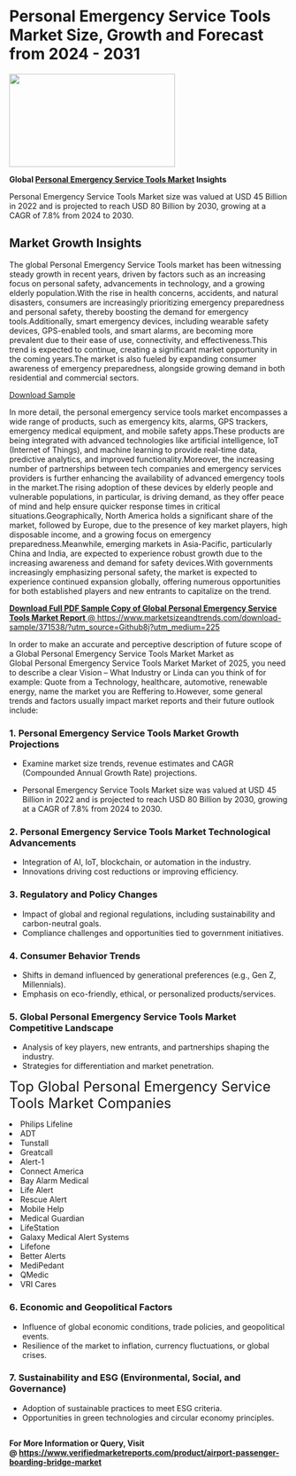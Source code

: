 <H1>Personal Emergency Service Tools Market Size, Growth and Forecast from 2024 - 2031</H1><img class="aligncenter size-medium wp-image-584254" src="https://thirdeyenews.in/wp-content/uploads/2024/09/Global-Market-Research-300x168.jpeg" alt="" width="300" height="168" /><p><strong>Global&nbsp;<a href="https://www.marketsizeandtrends.com/download-sample/371538/?utm_source=Github8j?utm_medium=225">Personal Emergency Service Tools Market</a> Insights</strong></p><p>Personal Emergency Service Tools Market size was valued at USD 45 Billion in 2022 and is projected to reach USD 80 Billion by 2030, growing at a CAGR of 7.8% from 2024 to 2030.</p><p><h2>Market Growth Insights</h2> <p>The global Personal Emergency Service Tools market has been witnessing steady growth in recent years, driven by factors such as an increasing focus on personal safety, advancements in technology, and a growing elderly population.With the rise in health concerns, accidents, and natural disasters, consumers are increasingly prioritizing emergency preparedness and personal safety, thereby boosting the demand for emergency tools.Additionally, smart emergency devices, including wearable safety devices, GPS-enabled tools, and smart alarms, are becoming more prevalent due to their ease of use, connectivity, and effectiveness.This trend is expected to continue, creating a significant market opportunity in the coming years.The market is also fueled by expanding consumer awareness of emergency preparedness, alongside growing demand in both residential and commercial sectors.</p> <p><a href="download_sample_link_here">Download Sample</a></p> <p>In more detail, the personal emergency service tools market encompasses a wide range of products, such as emergency kits, alarms, GPS trackers, emergency medical equipment, and mobile safety apps.These products are being integrated with advanced technologies like artificial intelligence, IoT (Internet of Things), and machine learning to provide real-time data, predictive analytics, and improved functionality.Moreover, the increasing number of partnerships between tech companies and emergency services providers is further enhancing the availability of advanced emergency tools in the market.The rising adoption of these devices by elderly people and vulnerable populations, in particular, is driving demand, as they offer peace of mind and help ensure quicker response times in critical situations.Geographically, North America holds a significant share of the market, followed by Europe, due to the presence of key market players, high disposable income, and a growing focus on emergency preparedness.Meanwhile, emerging markets in Asia-Pacific, particularly China and India, are expected to experience robust growth due to the increasing awareness and demand for safety devices.With governments increasingly emphasizing personal safety, the market is expected to experience continued expansion globally, offering numerous opportunities for both established players and new entrants to capitalize on the trend.</p> <p><a href="get_more_link_here"></p><p><span class=""><strong>Download Full PDF Sample Copy of Global Personal Emergency Service Tools Market Report</strong> @ <a href="https://www.marketsizeandtrends.com/download-sample/371538/?utm_source=Github8j?utm_medium=225" target="_blank">https://www.marketsizeandtrends.com/download-sample/371538/?utm_source=Github8j?utm_medium=225</a></span></p><p>In order to make an accurate and perceptive description of future scope of a Global&nbsp;Personal Emergency Service Tools Market Market as Global&nbsp;Personal Emergency Service Tools Market Market of 2025, you need to describe a clear Vision &ndash; What Industry or Linda can you think of for example: Quote from a Technology, healthcare, automotive, renewable energy, name the market you are Reffering to.However, some general trends and factors usually impact market reports and their future outlook include:</p><h3>1.&nbsp;<strong>Personal Emergency Service Tools Market Growth Projections</strong></h3><ul><li>Examine market size trends, revenue estimates and CAGR (Compounded Annual Growth Rate) projections.</li><li><p>Personal Emergency Service Tools Market size was valued at USD 45 Billion in 2022 and is projected to reach USD 80 Billion by 2030, growing at a CAGR of 7.8% from 2024 to 2030.</p></li></ul><h3>2.&nbsp;<strong>Personal Emergency Service Tools Market Technological Advancements</strong></h3><ul><li>Integration of AI, IoT, blockchain, or automation in the industry.</li><li>Innovations driving cost reductions or improving efficiency.</li></ul><h3>3.&nbsp;<strong>Regulatory and Policy Changes</strong></h3><ul><li>Impact of global and regional regulations, including sustainability and carbon-neutral goals.</li><li>Compliance challenges and opportunities tied to government initiatives.</li></ul><h3>4.&nbsp;<strong>Consumer Behavior Trends</strong></h3><ul><li>Shifts in demand influenced by generational preferences (e.g., Gen Z, Millennials).</li><li>Emphasis on eco-friendly, ethical, or personalized products/services.</li></ul><h3>5.&nbsp;<strong>Global Personal Emergency Service Tools Market Competitive Landscape</strong></h3><ul><li>Analysis of key players, new entrants, and partnerships shaping the industry.</li><li>Strategies for differentiation and market penetration.</li></ul><p data-pm-slice="1 1 []"><span style="color: inherit; font-family: inherit; font-size: 25px;">Top Global Personal Emergency Service Tools Market Companies</span></p><div class="" data-test-id=""><p><li>Philips Lifeline</li><li> ADT</li><li> Tunstall</li><li> Greatcall</li><li> Alert-1</li><li> Connect America</li><li> Bay Alarm Medical</li><li> Life Alert</li><li> Rescue Alert</li><li> Mobile Help</li><li> Medical Guardian</li><li> LifeStation</li><li> Galaxy Medical Alert Systems</li><li> Lifefone</li><li> Better Alerts</li><li> MediPedant</li><li> QMedic</li><li> VRI Cares</li></p></div><h3>6.&nbsp;<strong>Economic and Geopolitical Factors</strong></h3><ul><li>Influence of global economic conditions, trade policies, and geopolitical events.</li><li>Resilience of the market to inflation, currency fluctuations, or global crises.</li></ul><h3>7.&nbsp;<strong>Sustainability and ESG (Environmental, Social, and Governance)</strong></h3><ul><li>Adoption of sustainable practices to meet ESG criteria.</li><li>Opportunities in green technologies and circular economy principles.</li></ul><h2><strong style="font-size: 14px;">For More Information or Query, Visit @&nbsp;</strong><a style="background-color: #ffffff; font-size: 14px;" href="https://www.marketsizeandtrends.com/report/personal-emergency-service-tools-market/" target="_blank">https://www.verifiedmarketreports.com/product/airport-passenger-boarding-bridge-market</a></h2>